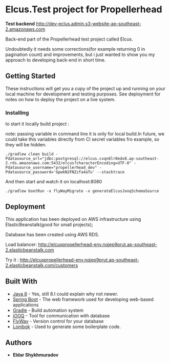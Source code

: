 # Elcus.Test project for Propellerhead

**Test backend** http://dev-eclus.admin.s3-website-ap-southeast-2.amazonaws.com

Back-end part of the Propellerhead test project called Elcus.

Undoubtedly it needs some corrections(for example returning 0 in pagination count) and improvements, but i just wanted to show you my approach to developing back-end in short time.

## Getting Started

These instructions will get you a copy of the project up and running on your local machine for development and testing purposes. See deployment for notes on how to deploy the project on a live system.


### Installing

to start it locally build project :

note: passing variable in command line it is only for local build.In future, we could take this variables directly from  CI secret variables fro example, so they will be hidden.
```
./gradlew clean build -Pdatasource_url="jdbc:postgresql://elcus.cvqn6lr0edx8.ap-southeast-2.rds.amazonaws.com:5432/elcus?characterEncoding=UTF-8" -Pdatasource_username="propellerhead_dev" -Pdatasource_password='GpwkN2FNZzfa4aTu' --stacktrace
```

And then start and watch it on localhost:8080

```
./gradlew bootRun -x flyWayMigrate -x generateElcusJooqSchemaSource
```

## Deployment

This application has been deployed on AWS infrastructure using ElasticBeanstalk(good for small projects);

Database has been created using AWS RDS.

Load balancer: http://elcuspropellerhead-env.nqjep9prut.ap-southeast-2.elasticbeanstalk.com

Try it :  http://elcuspropellerhead-env.nqjep9prut.ap-southeast-2.elasticbeanstalk.com/customers


## Built With

* [Java 8](https://www.oracle.com/technetwork/java/javase/overview/java8-2100321.html) - Yes, still 8.I could explain why not newer.
* [Spring Boot](https://docs.spring.io/spring-boot/docs/current/reference/htmlsingle/) - The web framework used for developing web-based applications
* [Gradle](https://docs.gradle.org/current/userguide/userguide.html) - Build automation system
* [jOOQ](https://www.jooq.org/learn/) - Tool for communication with database
* [FlyWay](https://flywaydb.org/documentation/) - Version control for your database
* [Lombok](https://projectlombok.org/features/all) - Used to generate some boilerplate code.
 

## Authors

* **Eldar Shykhmuradov**
